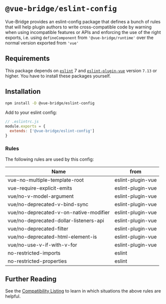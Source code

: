 # `@vue-bridge/eslint-config`

Vue-Bridge provides an eslint-config package that defines a bunch of rules that will help plugin authors to write cross-compatible code by warning when using incompatible features or APIs and enforcing the use of the right exports, i.e. using `defineComponent` from `'@vue-bridge/runtime'` over the normal version exported from `'vue'`

## Requirements

This package depends on [`eslint`](eslint.org) 7 and [`eslint-plugin-vue`](eslint.vuejs.org) version `7.13` or higher. You have to install these packages yourself.

## Installation

```bash
npm install -D @vue-bridge/eslint-config
```

Add to your eslint config:

```js
// .eslintrc.js
module.exports = {
  extends: ['@vue-bridge/eslint-config']
}
```

### Rules

The following rules are used by this config:

|Name                                   | from            |
|---------------------------------------|-----------------|
|vue-no-multiple-template-root          |eslint-plugin-vue|
|vue-require-explicit-emits             |eslint-plugin-vue|
|vue/no-v-model-argument                |eslint-plugin-vue|
|vue/no-deprecated-v-bind-sync          |eslint-plugin-vue|
|vue/no-deprecated-v-on-native-modifier |eslint-plugin-vue|
|vue/no-deprecated-dollar-listeners-api |eslint-plugin-vue|
|vue/no-deprecated-filter               |eslint-plugin-vue|
|vue/no-deprecated-html-element-is      |eslint-plugin-vue|
|vue/no-use-v-if-with-v-for             |eslint-plugin-vue|
|no-restricted-imports                  |eslint|
|no-restricted-properties               |eslint|

## Further Reading

See the [Compatibility Listing](/reference/compatibility/) to learn in which situations the above rules are helpful.